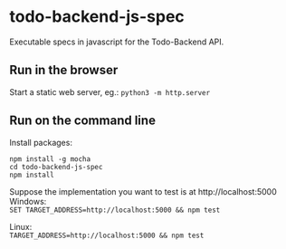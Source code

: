# todo-backend-js-spec

Executable specs in javascript for the Todo-Backend API.

## Run in the browser

Start a static web server, eg.:
`python3 -m http.server`

## Run on the command line

Install packages:
```
npm install -g mocha
cd todo-backend-js-spec
npm install
```

Suppose the implementation you want to test is at http://localhost:5000  
Windows:  
`SET TARGET_ADDRESS=http://localhost:5000 && npm test`

Linux:  
`TARGET_ADDRESS=http://localhost:5000 && npm test`
